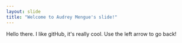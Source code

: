 ```yaml
---
layout: slide
title: "Welcome to Audrey Mengue's slide!"
---
```

Hello there. I like gitHub, it's really cool.
Use the left arrow to go back!

